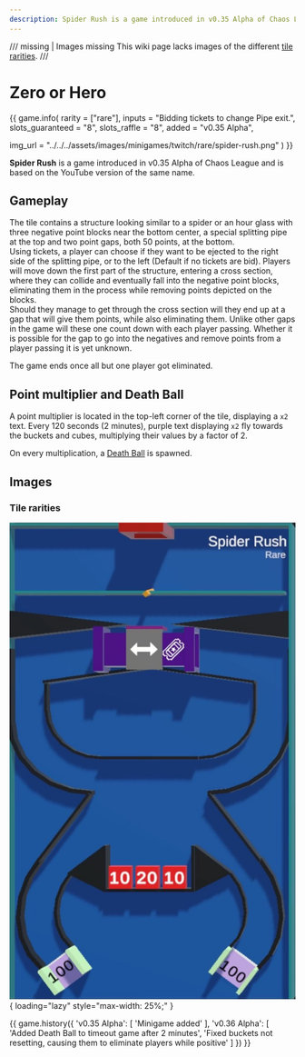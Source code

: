 ```yaml
---
description: Spider Rush is a game introduced in v0.35 Alpha of Chaos League and is based on the YouTube version of the same name.
---
```


/// missing | Images missing
This wiki page lacks images of the different [tile rarities](#tile-rarities).
///

# Zero or Hero

{{ game.info(
  rarity           = ["rare"],
  inputs           = "Bidding tickets to change Pipe exit.",
  slots_guaranteed = "8",
  slots_raffle     = "8",
  added            = "v0.35 Alpha",
  
  img_url = "../../../assets/images/minigames/twitch/rare/spider-rush.png"
) }}

**Spider Rush** is a game introduced in v0.35 Alpha of Chaos League and is based on the YouTube version of the same name.

## Gameplay

The tile contains a structure looking similar to a spider or an hour glass with three negative point blocks near the bottom center, a special splitting pipe at the top and two point gaps, both 50 points, at the bottom.  
Using tickets, a player can choose if they want to be ejected to the right side of the splitting pipe, or to the left (Default if no tickets are bid). Players will move down the first part of the structure, entering a cross section, where they can collide and eventually fall into the negative point blocks, eliminating them in the process while removing points depicted on the blocks.  
Should they manage to get through the cross section will they end up at a gap that will give them points, while also eliminating them. Unlike other gaps in the game will these one count down with each player passing. Whether it is possible for the gap to go into the negatives and remove points from a player passing it is yet unknown.

The game ends once all but one player got eliminated.

## Point multiplier and Death Ball

A point multiplier is located in the top-left corner of the tile, displaying a `x2` text. Every 120 seconds (2 minutes), purple text displaying `x2` fly towards the buckets and cubes, multiplying their values by a factor of 2.

On every multiplication, a [Death Ball](../../mechanics/death-ball.md) is spawned.

## Images

### Tile rarities

![rare](../../assets/images/minigames/twitch/rare/spider-rush.png "Rare rarity verion"){ loading="lazy" style="max-width: 25%;" }

{{ game.history({
  'v0.35 Alpha': [
    'Minigame added'
  ],
  'v0.36 Alpha': [
    'Added Death Ball to timeout game after 2 minutes',
    'Fixed buckets not resetting, causing them to eliminate players while positive'
  ]
}) }}
